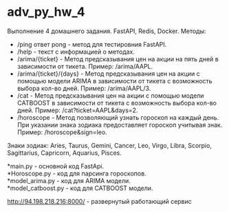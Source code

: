 # adv_py_hw_4
Выполнение 4 домашнего задания. FastAPI, Redis, Docker.
Методы:
* /ping ответ pong - метод для тестировния FastAPI.
* /help - текст с информацией о методах.
* /arima/{ticket} - Метод предсказывания цен на акции на пять дней в зависимости от тикета. Пример: /arima/AAPL.
* /arima/{ticket}/{days} - Метод предсказывания цен на акции с помощью модели ARIMA в зависимости от тикета с возможность выбора кол-во дней. Пример: /arima/AAPL/3.
* /cat - Метод предсказывания цен на акции с помощью модели CATBOOST в зависимости от тикета с возможность выбора кол-во дней. Пример: /cat?ticket=AAPL&days=2.
* /horoscope - Метод позволяющий узнать гороскоп на каждый день. При указании знака зодиака предоставляет гороскоп учитывая знак. Пример: /horoscope&sign=leo.

Знаки зодиак: Aries, Taurus, Gemini, Cancer, Leo, Virgo, Libra, Scorpio, Sagittarius, Capricorn, Aquarius, Pisces.

*main.py - основной код FastApi.\
*Horoscope.py - код для парсинга гороскопов.\
*model_arima.py - код для ARIMA модели.\
*model_catboost.py - код для CATBOOST модели.

http://94.198.218.216:8000/ - развернутый работающий сервис
